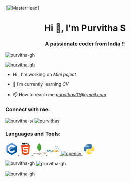 [![MasterHead](https://user-images.githubusercontent.com/74038190/225813708-98b745f2-7d22-48cf-9150-083f1b00d6c9.gif)]
<h1 align="center">Hi 👋, I'm Purvitha S</h1>
<h3 align="center">A passionate coder from India !!</h3>

<p align="left"> <img src="https://miro.medium.com/v2/resize:fit:786/format:webp/1*uYkZXXw-QL-N_1gVndPH9A.gif" alt="purvitha-gh" /> </p>

<p align="left"> <a href="https://github.com/ryo-ma/github-profile-trophy"><img src="https://github-profile-trophy.vercel.app/?username=purvitha-gh" alt="purvitha-gh" /></a> </p>

- Hi , I'm working on *Mini poject*

- 🌱 I’m currently learning *CV*

- 📫 How to reach me *purvithas01@gmail.com*

<h3 align="left">Connect with me:</h3>
<p align="left">
<a href="https://linkedin.com/in/purvitha-s/" target="blank"><img align="center" src="https://raw.githubusercontent.com/rahuldkjain/github-profile-readme-generator/master/src/images/icons/Social/linked-in-alt.svg" alt="purvitha-s/" height="30" width="40" /></a>
<a href="https://kaggle.com/purvithas" target="blank"><img align="center" src="https://raw.githubusercontent.com/rahuldkjain/github-profile-readme-generator/master/src/images/icons/Social/kaggle.svg" alt="purvithas" height="30" width="40" /></a>
</p>

<h3 align="left">Languages and Tools:</h3>
<p align="left"> <a href="https://www.cprogramming.com/" target="_blank" rel="noreferrer"> <img src="https://raw.githubusercontent.com/devicons/devicon/master/icons/c/c-original.svg" alt="c" width="40" height="40"/> </a> <a href="https://www.w3.org/html/" target="_blank" rel="noreferrer"> <img src="https://raw.githubusercontent.com/devicons/devicon/master/icons/html5/html5-original-wordmark.svg" alt="html5" width="40" height="40"/> </a> <a href="https://www.mongodb.com/" target="_blank" rel="noreferrer"> <img src="https://raw.githubusercontent.com/devicons/devicon/master/icons/mongodb/mongodb-original-wordmark.svg" alt="mongodb" width="40" height="40"/> </a> <a href="https://www.mysql.com/" target="_blank" rel="noreferrer"> <img src="https://raw.githubusercontent.com/devicons/devicon/master/icons/mysql/mysql-original-wordmark.svg" alt="mysql" width="40" height="40"/> </a> <a href="https://opencv.org/" target="_blank" rel="noreferrer"> <img src="https://www.vectorlogo.zone/logos/opencv/opencv-icon.svg" alt="opencv" width="40" height="40"/> </a> <a href="https://www.python.org" target="_blank" rel="noreferrer"> <img src="https://raw.githubusercontent.com/devicons/devicon/master/icons/python/python-original.svg" alt="python" width="40" height="40"/> </a> </p>

<p><img align="left" src="https://github-readme-stats.vercel.app/api/top-langs?username=purvitha-gh&show_icons=true&locale=en&layout=compact" alt="purvitha-gh" /></p>

<p>&nbsp;<img align="center" src="https://github-readme-stats.vercel.app/api?username=purvitha-gh&show_icons=true&locale=en" alt="purvitha-gh" /></p>

<p><img align="center" src="https://github-readme-streak-stats.herokuapp.com/?user=purvitha-gh&" alt="purvitha-gh" /></p>
